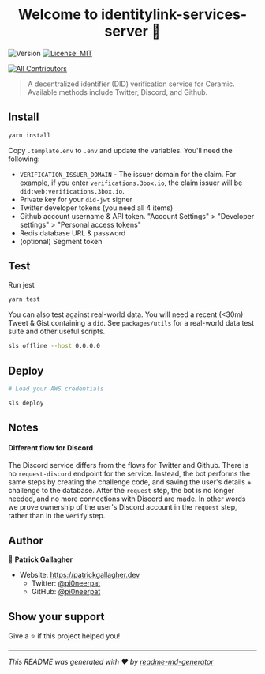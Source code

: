 <h1 align="center">Welcome to identitylink-services-server 👋</h1>
<p>
  <img alt="Version" src="https://img.shields.io/badge/version-0.0.1-blue.svg?cacheSeconds=2592000" />
  <a href="#" target="_blank">
    <img alt="License: MIT" src="https://img.shields.io/badge/License-MIT-yellow.svg" />
  </a>
</p>

<!-- ALL-CONTRIBUTORS-BADGE:START - Do not remove or modify this section -->

[![All Contributors](https://img.shields.io/badge/all_contributors-1-orange.svg?style=flat-square)](#contributors-)

<!-- ALL-CONTRIBUTORS-BADGE:END -->

> A decentralized identifier (DID) verification service for Ceramic. Available methods include Twitter, Discord, and Github.

## Install

```sh
yarn install
```

Copy `.template.env` to `.env` and update the variables. You'll need the following:

- `VERIFICATION_ISSUER_DOMAIN` - The issuer domain for the claim. For example, if you enter `verifications.3box.io`, the claim issuer will be `did:web:verifications.3box.io`.
- Private key for your `did-jwt` signer
- Twitter developer tokens (you need all 4 items)
- Github account username & API token. "Account Settings" > "Developer settings" > "Personal access tokens"
- Redis database URL & password
- (optional) Segment token

## Test

Run jest

```bash
yarn test
```

You can also test against real-world data. You will need a recent (<30m) Tweet & Gist containing a `did`. See `packages/utils` for a real-world data test suite and other useful scripts.

```bash
sls offline --host 0.0.0.0
```

## Deploy

```bash
# Load your AWS credentials

sls deploy
```

## Notes

#### Different flow for Discord

The Discord service differs from the flows for Twitter and Github. There is no `request-discord` endpoint for the service. Instead, the bot performs the same steps by creating the challenge code, and saving the user's details + challenge to the database. After the `request` step, the bot is no longer needed, and no more connections with Discord are made. In other words we prove ownership of the user's Discord account in the `request` step, rather than in the `verify` step.

## Author

👤 **Patrick Gallagher**

- Website: https://patrickgallagher.dev
  - Twitter: [@pi0neerpat](https://twitter.com/pi0neerpat)
  - GitHub: [@pi0neerpat](https://github.com/pi0neerpat)

## Show your support

Give a ⭐️ if this project helped you!

---

_This README was generated with ❤️ by [readme-md-generator](https://github.com/kefranabg/readme-md-generator)_
